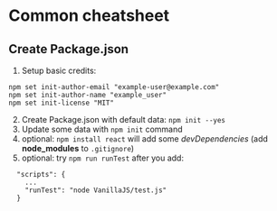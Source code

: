 # Common cheatsheet

## Create Package.json

1. Setup basic credits:
```
npm set init-author-email "example-user@example.com"
npm set init-author-name "example_user"
npm set init-license "MIT"
```
2. Create Package.json with default data: `npm init --yes`
3. Update some data with `npm init` command
4. optional: `npm install react` will add some *devDependencies* (add **node_modules** to `.gitignore`)
5. optional: try `npm run runTest` after you add:
```
  "scripts": {
    ...
    "runTest": "node VanillaJS/test.js"
  }
```